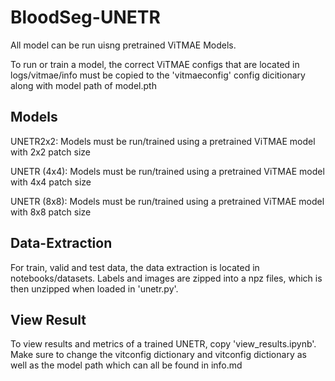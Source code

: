 # BloodSeg-UNETR

All model can be run uisng pretrained ViTMAE Models. 

To run or train a model, the correct ViTMAE configs that are located in logs/vitmae/info must be copied to the 'vitmaeconfig' config dicitionary along with model path of model.pth

## Models 

UNETR2x2: Models must be run/trained using a pretrained ViTMAE model with 2x2 patch size 


UNETR (4x4): Models must be run/trained using a pretrained ViTMAE model with 4x4 patch size 

UNETR (8x8): Models must be run/trained using a pretrained ViTMAE model with 8x8 patch size 


## Data-Extraction 
For train, valid and test data, the data extraction is located in notebooks/datasets. Labels and images are zipped into a npz files, which is then unzipped when loaded in 'unetr.py'. 

## View Result 
To view results and metrics of a trained UNETR, copy 'view_results.ipynb'. Make sure to change the vitconfig dictionary and vitconfig dictionary as well as the model path which can all be found in info.md 
